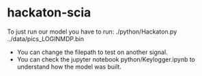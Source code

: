 # hackaton-scia

To just run our model you have to run:
./python/Hackaton.py ../data/pics_LOGINMDP.bin

* You can change the filepath to test on another signal.
* You can check the jupyter notebook python/Keylogger.ipynb to understand how the model was built.
